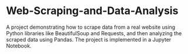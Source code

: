 # Web-Scraping-and-Data-Analysis
A project demonstrating how to scrape data from a real website using Python libraries like BeautifulSoup and Requests, and then analyzing the scraped data using Pandas. The project is implemented in a Jupyter Notebook.

